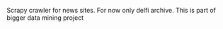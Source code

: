 Scrapy crawler for news sites. For now only delfi archive. This is part of bigger data mining project

